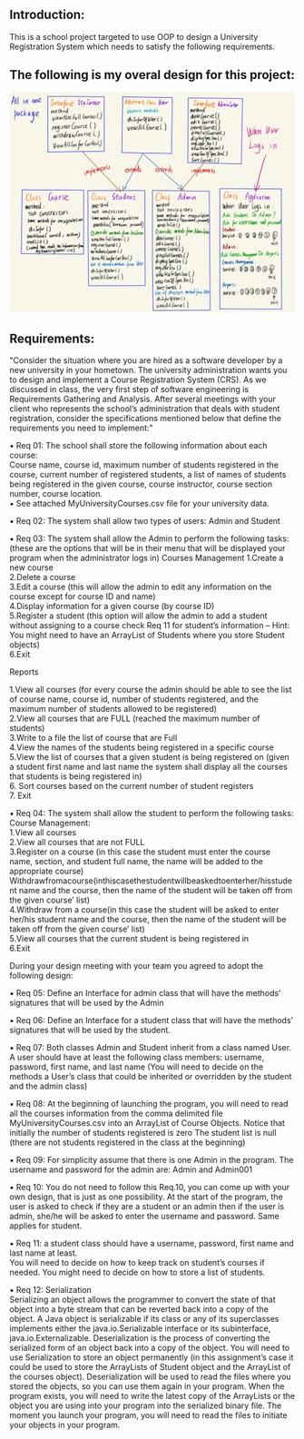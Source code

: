 ## Introduction:

This is a school project targeted to use OOP to design a University Registration System which needs to satisfy the following requirements.

## The following is my overal design for this project:
![myDesign](img/overallDesign.jpg)

##  Requirements:

"Consider the situation where you are hired as a software developer by a new university in your hometown. The university administration wants you to design and implement a Course Registration System (CRS).
As we discussed in class, the very first step of software engineering is Requirements Gathering and Analysis.
After several meetings with your client who represents the school’s administration that deals with student registration, consider the specifications mentioned below that define the requirements you need to implement:"

▪ Req 01: The school shall store the following information about each course:  
Course name, course id, maximum number of students registered in the course, current number of registered students, a list of names of students being registered in the given course, course instructor, course section number, course location.  
▪ See attached MyUniversityCourses.csv file for your university data.  

▪ Req 02: The system shall allow two types of users: Admin and Student

▪ Req 03: The system shall allow the Admin to perform the following tasks: (these are the options that will be in their menu that will be displayed your program when the administrator logs in)
Courses Management
1.Create a new course  
2.Delete a course  
3.Edit a course (this will allow the admin to edit any information on the course except for course ID and name)  
4.Display information for a given course (by course ID)  
5.Register a student (this option will allow the admin to add a student without assigning to a course check Req 11 for student’s information – Hint: You might need to have an ArrayList of Students where you store Student objects)  
6.Exit  

Reports  

1.View all courses (for every course the admin should be able to see the list of course name, course id, number of students registered, and the maximum number of students allowed to be registered)  
2.View all courses that are FULL (reached the maximum number of students)  
3.Write to a file the list of course that are Full  
4.View the names of the students being registered in a specific course  
5.View the list of courses that a given student is being registered on (given a student first name and last name the system shall display all the courses that students is being registered in)  
6. Sort courses based on the current number of student registers   
7. Exit  

▪ Req 04: The system shall allow the student to perform the following tasks:   
Course Management:  
1.View all courses  
2.View all courses that are not FULL  
3.Register on a course (in this case the student must enter the course name, section, and student full name, the name will be added to the appropriate course) Withdrawfromacourse(inthiscasethestudentwillbeaskedtoenterher/hisstudent name and the course, then the name of the student will be taken off from the given course’ list)  
4.Withdraw from a course(in this case the student will be asked to enter her/his student name and the course, then the name of the student will be taken off from the given course’ list)  
5.View all courses that the current student is being registered in  
6.Exit  

During your design meeting with your team you agreed to adopt the following design:

▪ Req 05: Define an Interface for admin class that will have the methods’ signatures that will be used by the Admin

▪ Req 06: Define an Interface for a student class that will have the methods’ signatures that will be used by the student.

▪ Req 07: Both classes Admin and Student inherit from a class named User.
A user should have at least the following class members: username, password, first name, and last name (You will need to decide on the methods a User’s class that could be inherited or overridden by the student and the admin class)

▪ Req 08: At the beginning of launching the program, you will need to read all the courses information from the comma delimited file MyUniversityCourses.csv into an ArrayList of Course Objects. Notice that initially the number of students registered is zero
The student list is null (there are not students registered in the class at the beginning)

▪ Req 09: For simplicity assume that there is one Admin in the program. The username and password for the admin are: Admin and Admin001

▪ Req 10: You do not need to follow this Req.10, you can come up with your own design, that is just as one possibility. At the start of the program, the user is asked to check if they are a student or an admin then if the user is admin, she/he will be asked to enter the username and password. Same applies for student.

▪ Req 11: a student class should have a username, password, first name and last name at least.  
You will need to decide on how to keep track on student’s courses if needed. You might need to decide on how to store a list of students.

▪ Req 12: Serialization  
Serializing an object allows the programmer to convert the state of that object into a byte stream that can
be reverted back into a copy of the object. A Java object is serializable if its class or any of its superclasses implements either the java.io.Serializable interface or its subinterface, java.io.Externalizable. Deserialization is the process of converting the serialized form of an object back into a copy of the object. You will need to use Serialization to store an object permanently (in this assignment’s case it could be used to store the ArrayLists of Student object and the ArrayList of the courses object). Deserialization will be used to read the files where you stored the objects, so you can use them again in your program. When the program exists, you will need to write the latest copy of the ArrayLists or the object you are using into your program into the serialized binary file. The moment you launch your program, you will need to read the files to initiate your objects in your program.

